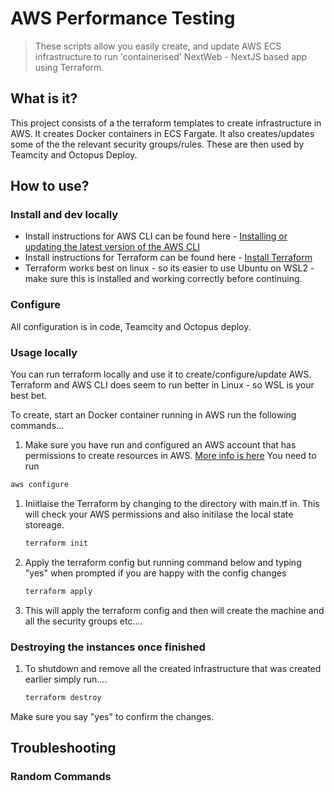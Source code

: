 # AWS Performance Testing

 > These scripts allow you easily create, and update AWS ECS infrastructure to run 'containerised' NextWeb - NextJS based app using Terraform.

## What is it?

This project consists of a the terraform templates to create infrastructure in AWS. It creates Docker containers in ECS Fargate. It also creates/updates some of the the relevant security groups/rules. These are then used by Teamcity and Octopus Deploy.

## How to use?
### Install and dev locally


 - Install instructions for AWS CLI can be found here - [Installing or updating the latest version of the AWS CLI](https://docs.aws.amazon.com/cli/latest/userguide/getting-started-install.html)
 - Install instructions for Terraform can be found here - [Install Terraform](https://developer.hashicorp.com/terraform/tutorials/aws-get-started/install-cli)
 - Terraform works best on linux - so its easier to use Ubuntu on WSL2 - make sure this is installed and working correctly before continuing.

### Configure
All configuration is in code, Teamcity and Octopus deploy.
### Usage locally
You can run terraform locally and use it to create/configure/update AWS. Terraform and AWS CLI does seem to run better in Linux - so WSL is your best bet.

To create, start an Docker container running in AWS run the following commands...
1. Make sure you have run and configured an AWS account that has permissions to create resources in AWS. [More info is here](https://docs.aws.amazon.com/cli/latest/userguide/cli-chap-configure.html) You need to run 
``` bash 
aws configure
```
1. Iniitlaise the Terraform by changing to the directory with main.tf in. This will check your AWS permissions and also initilase the local state storeage.
    ```bash
    terraform init
    ```
1. Apply the terraform config but running command below and typing "yes" when prompted if you are happy with the config changes
    ```bash
    terraform apply
    ```
1. This will apply the terraform config and then will create the machine and all the security groups etc.... 

### Destroying the instances once finished
1. To shutdown and remove all the created infrastructure that was created earlier simply run....
    ```bash
    terraform destroy
    ```
Make sure you say "yes" to confirm the changes.

## Troubleshooting



### Random Commands

